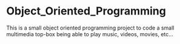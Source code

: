 # Object_Oriented_Programming

This is a small object oriented programming project to code a small multimedia top-box being able to play music, videos, movies, etc...
